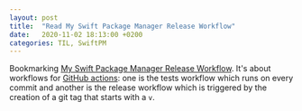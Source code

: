 ```yaml
---
layout: post
title:  "Read My Swift Package Manager Release Workflow"
date:   2020-11-02 18:13:00 +0200
categories: TIL, SwiftPM
---
```

Bookmarking [My Swift Package Manager Release Workflow](https://josephduffy.co.uk/posts/my-swiftpm-release-workflow). It's about workflows for [GitHub actions](https://github.com/features/actions): one is the tests workflow which runs on every commit and another is the release workflow which is triggered by the creation of a git tag that starts with a `v`.

